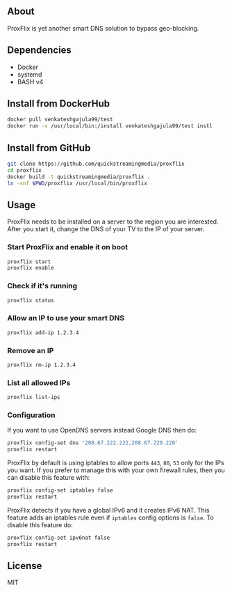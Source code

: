 ## About

ProxFlix is yet another smart DNS solution to bypass geo-blocking.

## Dependencies

* Docker
* systemd
* BASH v4

## Install from DockerHub

```bash
docker pull venkateshgajula99/test
docker run -v /usr/local/bin:/install venkateshgajula99/test instl
```

## Install from GitHub

```bash
git clone https://github.com/quickstreamingmedia/proxflix
cd proxflix
docker build -t quickstreamingmedia/proxflix .
ln -snf $PWD/proxflix /usr/local/bin/proxflix
```

## Usage

ProxFlix needs to be installed on a server to the region you are interested.
After you start it, change the DNS of your TV to the IP of your server.

### Start ProxFlix and enable it on boot

```bash
proxflix start
proxflix enable
```

### Check if it's running

```bash
proxflix status
```

### Allow an IP to use your smart DNS

```bash
proxflix add-ip 1.2.3.4
```

### Remove an IP

```bash
proxflix rm-ip 1.2.3.4
```

### List all allowed IPs

```bash
proxflix list-ips
```

### Configuration

If you want to use OpenDNS servers instead Google DNS then do:

```bash
proxflix config-set dns '208.67.222.222,208.67.220.220'
proxflix restart
```

ProxFlix by default is using iptables to allow ports `443`, `80`, `53`
only for the IPs you want. If you prefer to manage this with your own
firewall rules, then you can disable this feature with:

```bash
proxflix config-set iptables false
proxflix restart
```

ProxFlix detects if you have a global IPv6 and it creates IPv6 NAT. This
feature adds an iptables rule even if `iptables` config options is `false`.
To disable this feature do:

```bash
proxflix config-set ipv6nat false
proxflix restart
```

## License
MIT
